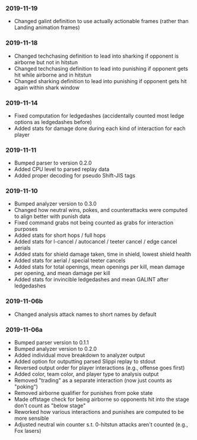 ### 2019-11-19
  * Changed galint definition to use actually actionable frames (rather than Landing animation frames)

### 2019-11-18
  * Changed techchasing definition to lead into sharking if opponent is airborne but not in hitstun
  * Changed techchasing definition to lead into punishing if opponent gets hit while airborne and in hitstun
  * Changed sharking definition to lead into punishing if opponent gets hit again within shark window

### 2019-11-14
  * Fixed computation for ledgedashes (accidentally counted most ledge options as ledgedashes before)
  * Added stats for damage done during each kind of interaction for each player

### 2019-11-11
  * Bumped parser to version 0.2.0
  * Added CPU level to parsed replay data
  * Added proper decoding for pseudo Shift-JIS tags

### 2019-11-10
  * Bumped analyzer version to 0.3.0
  * Changed how neutral wins, pokes, and counterattacks were computed to align better with punish data
  * Fixed command grabs not being counted as grabs for interaction purposes
  * Added stats for short hops / full hops
  * Added stats for l-cancel / autocancel / teeter cancel / edge cancel aerials
  * Added stats for shield damage taken, time in shield, lowest shield health
  * Added stats for aerial / special teeter cancels
  * Added stats for total openings, mean openings per kill, mean damage per opening, and mean damage per kill
  * Added stats for invincible ledgedashes and mean GALINT after ledgedashes

### 2019-11-06b
  * Changed analysis attack names to short names by default

### 2019-11-06a
  * Bumped parser version to 0.1.1
  * Bumped analyzer version to 0.2.0
  * Added individual move breakdown to analyzer output
  * Added option for outputting parsed Slippi replay to stdout
  * Reversed output order for player interactions (e.g., offense goes first)
  * Added color, team color, and player type to analysis output
  * Removed "trading" as a separate interaction (now just counts as "poking")
  * Removed airborne qualifier for punishes from poke state
  * Made offstage check for being airborne so opponents hit into the stage don't count as "below stage"
  * Reworked how various interactions and punishes are computed to be more sensible
  * Adjusted neutral win counter s.t. 0-hitstun attacks aren't counted (e.g., Fox lasers)
